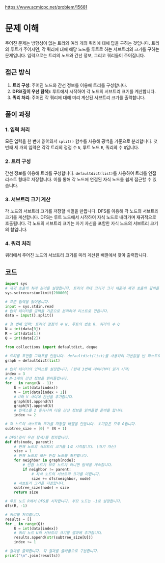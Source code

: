 https://www.acmicpc.net/problem/15681

# 문제 이해

주어진 문제는 방향성이 없는 트리와 여러 개의 쿼리에 대해 답을 구하는 것입니다. 트리의 루트가 주어지면, 각 쿼리에 대해 해당 노드를 루트로 하는 서브트리의 크기를 구하는 문제입니다. 입력으로는 트리의 노드와 간선 정보, 그리고 쿼리들이 주어집니다.


## 접근 방식

1. **트리 구성**: 주어진 노드와 간선 정보를 이용해 트리를 구성합니다.
2. **DFS(깊이 우선 탐색)**: 루트에서 시작하여 각 노드의 서브트리 크기를 계산합니다.
3. **쿼리 처리**: 주어진 각 쿼리에 대해 미리 계산된 서브트리 크기를 출력합니다.

## 풀이 과정

### 1. 입력 처리

모든 입력을 한 번에 읽어와서 `split()` 함수를 사용해 공백을 기준으로 분리합니다. 첫 번째 세 개의 입력은 각각 트리의 정점 수 `N`, 루트 노드 `R`, 쿼리의 수 `Q`입니다.

### 2. 트리 구성

간선 정보를 이용해 트리를 구성합니다. `defaultdict(list)`를 사용하여 트리를 인접 리스트 형태로 저장합니다. 이를 통해 각 노드에 연결된 자식 노드를 쉽게 접근할 수 있습니다.

### 3. 서브트리 크기 계산

각 노드의 서브트리 크기를 저장할 배열을 만듭니다. DFS를 이용해 각 노드의 서브트리 크기를 계산합니다. DFS는 루트 노드에서 시작하여 자식 노드로 내려가며 재귀적으로 호출됩니다. 각 노드의 서브트리 크기는 자기 자신을 포함한 자식 노드의 서브트리 크기의 합입니다.

### 4. 쿼리 처리

쿼리에서 주어진 노드의 서브트리 크기를 미리 계산된 배열에서 찾아 출력합니다.

## 코드

```python
import sys
# 재귀 호출의 최대 깊이를 설정합니다. 트리의 최대 크기가 크기 때문에 재귀 호출의 깊이를 넉넉히 설정합니다.
sys.setrecursionlimit(200000)

# 표준 입력을 읽어옵니다.
input = sys.stdin.read
# 입력 데이터를 공백을 기준으로 분리하여 리스트로 만듭니다.
data = input().split()

# 첫 번째 입력: 트리의 정점의 수 N, 루트의 번호 R, 쿼리의 수 Q
N = int(data[0])
R = int(data[1])
Q = int(data[2])

from collections import defaultdict, deque

# 트리를 표현할 그래프를 만듭니다. defaultdict(list)를 사용하여 기본값을 빈 리스트로 설정합니다.
graph = defaultdict(list)

# 입력 데이터의 인덱스를 설정합니다. (현재 3번째 데이터부터 읽기 시작)
index = 3
# N-1개의 간선 정보를 읽어들입니다.
for _ in range(N - 1):
    U = int(data[index])
    V = int(data[index + 1])
    # U와 V 사이에 간선을 추가합니다.
    graph[U].append(V)
    graph[V].append(U)
    # 인덱스를 2 증가시켜 다음 간선 정보를 읽어들일 준비를 합니다.
    index += 2

# 각 노드의 서브트리 크기를 저장할 배열을 만듭니다. 초기값은 모두 0입니다.
subtree_size = [0] * (N + 1)

# DFS(깊이 우선 탐색)를 정의합니다.
def dfs(node, parent):
    # 현재 노드의 서브트리 크기를 1로 시작합니다. (자기 자신)
    size = 1
    # 현재 노드의 모든 인접 노드를 확인합니다.
    for neighbor in graph[node]:
        # 인접 노드가 부모 노드가 아니면 탐색을 계속합니다.
        if neighbor != parent:
            # 자식 노드의 서브트리 크기를 더합니다.
            size += dfs(neighbor, node)
    # 서브트리 크기를 저장합니다.
    subtree_size[node] = size
    return size

# 루트 노드 R에서 DFS를 시작합니다. 부모 노드는 -1로 설정합니다.
dfs(R, -1)

# 쿼리를 처리합니다.
results = []
for _ in range(Q):
    U = int(data[index])
    # 쿼리 노드 U의 서브트리 크기를 결과에 추가합니다.
    results.append(str(subtree_size[U]))
    index += 1

# 결과를 출력합니다. 각 결과를 줄바꿈으로 구분합니다.
print("\n".join(results))
```